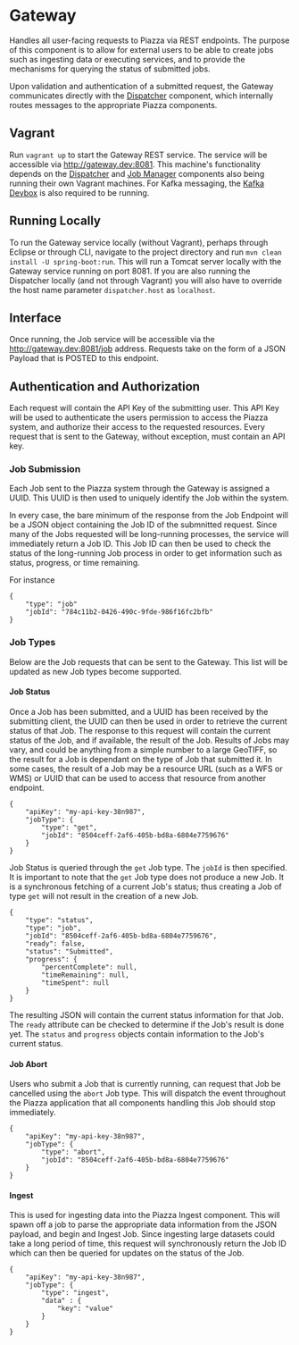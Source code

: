 # Gateway

Handles all user-facing requests to Piazza via REST endpoints. The purpose of this component is to allow for external users to be able to create jobs such as ingesting data or executing services, and to provide the mechanisms for querying the status of submitted jobs. 

Upon validation and authentication of a submitted request, the Gateway communicates directly with the [Dispatcher](https://github.com/venicegeo/pz-dispatcher) component, which internally routes messages to the appropriate Piazza components. 

## Vagrant

Run ``vagrant up`` to start the Gateway REST service. The service will be accessible via http://gateway.dev:8081. This machine's functionality depends on the [Dispatcher](https://github.com/venicegeo/pz-dispatcher) and [Job Manager](https://github.com/venicegeo/pz-jobmanager) components also being running their own Vagrant machines. For Kafka messaging, the [Kafka Devbox](https://github.com/venicegeo/kafka-devbox) is also required to be running. 

## Running Locally

To run the Gateway service locally (without Vagrant), perhaps through Eclipse or through CLI, navigate to the project directory and run ``mvn clean install -U spring-boot:run``. This will run a Tomcat server locally with the Gateway service running on port 8081. If you are also running the Dispatcher locally (and not through Vagrant) you will also have to override the host name parameter ``dispatcher.host`` as ``localhost``. 

## Interface

Once running, the Job service will be accessible via the http://gateway.dev:8081/job address. Requests take on the form of a JSON Payload that is POSTED to this endpoint.

## Authentication and Authorization

Each request will contain the API Key of the submitting user. This API Key will be used to authenticate the users permission to access the Piazza system, and authorize their access to the requested resources. Every request that is sent to the Gateway, without exception, must contain an API key. 

### Job Submission

Each Job sent to the Piazza system through the Gateway is assigned a UUID. This UUID is then used to uniquely identify the Job within the system.

In every case, the bare minimum of the response from the Job Endpoint will be a JSON object containing the Job ID of the submnitted request. Since many of the Jobs requested will be long-running processes, the service will immediately return a Job ID. This Job ID can then be used to check the status of the long-running Job process in order to get information such as status, progress, or time remaining. 

For instance 

```
{
	"type": "job"
	"jobId": "784c11b2-0426-490c-9fde-986f16fc2bfb"
}
```

### Job Types

Below are the Job requests that can be sent to the Gateway. This list will be updated as new Job types become supported. 

#### Job Status

Once a Job has been submitted, and a UUID has been received by the submitting client, the UUID can then be used in order to retrieve the current status of that Job. The response to this request will contain the current status of the Job, and if available, the result of the Job. Results of Jobs may vary, and could be anything from a simple number to a large GeoTIFF, so the result for a Job is dependant on the type of Job that submitted it. In some cases, the result of a Job may be a resource URL (such as a WFS or WMS) or UUID that can be used to access that resource from another endpoint.

```
{
	"apiKey": "my-api-key-38n987",
	"jobType": {
		"type": "get",
		"jobId": "8504ceff-2af6-405b-bd8a-6804e7759676"
	}
}
```

Job Status is queried through the ``get`` Job type. The ``jobId`` is then specified. It is important to note that the ``get`` Job type does not produce a new Job. It is a synchronous fetching of a current Job's status; thus creating a Job of type ``get`` will not result in the creation of a new Job.

```
{
	"type": "status",
	"type": "job",
	"jobId": "8504ceff-2af6-405b-bd8a-6804e7759676",
	"ready": false,
	"status": "Submitted",
	"progress": {
		"percentComplete": null,
		"timeRemaining": null,
		"timeSpent": null
	}
}
```

The resulting JSON will contain the current status information for that Job. The ``ready`` attribute can be checked to determine if the Job's result is done yet. The ``status`` and ``progress`` objects contain information to the Job's current status. 


#### Job Abort

Users who submit a Job that is currently running, can request that Job be cancelled using the ``abort`` Job type. This will dispatch the event throughout the Piazza application that all components handling this Job should stop immediately. 

```
{
	"apiKey": "my-api-key-38n987",
	"jobType": {
		"type": "abort",
		"jobId": "8504ceff-2af6-405b-bd8a-6804e7759676"
	}
}
```

#### Ingest

This is used for ingesting data into the Piazza Ingest component. This will spawn off a job to parse the appropriate data information from the JSON payload, and begin and Ingest Job. Since ingesting large datasets could take a long period of time, this request will synchronously return the Job ID which can then be queried for updates on the status of the Job. 

```
{
	"apiKey": "my-api-key-38n987",
	"jobType": {
		"type": "ingest",
		"data" : {
			"key": "value"
		}
	}
}
```
